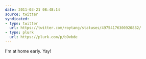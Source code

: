 ```yaml
---
date: 2011-03-21 08:48:14
source: twitter
syndicated:
- type: twitter
  url: https://twitter.com/roytang/statuses/49754176300920832/
- type: plurk
  url: https://plurk.com/p/b9vbde
---
```


I'm at home early. Yay!